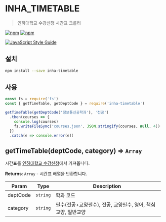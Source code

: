 # INHA_TIMETABLE

> 인하대학교 수강신청 시간표 크롤러

[![npm](https://img.shields.io/npm/v/inha-timetable.svg?style=for-the-badge)](https://www.npmjs.com/package/inha-timetable) [![npm](https://img.shields.io/npm/dt/inha-timetable.svg?style=for-the-badge)](https://www.npmjs.com/package/inha-timetable)

[![JavaScript Style Guide](https://cdn.rawgit.com/standard/standard/master/badge.svg)](https://github.com/standard/standard)

## 설치

```bash
npm install --save inha-timetable
```

## 사용

```js
const fs = require('fs')
const { getTimeTable, getDeptCode } = require('inha-timetable')

getTimeTable(getDeptCode('정보통신공학과'), '전공')
  .then(courses => {
    console.log(courses)
    fs.writeFileSync('courses.json', JSON.stringify(courses, null, 4))
  })
  .catch(e => console.error(e))
```

## getTimeTable(deptCode, category) ⇒ `Array`

시간표를 [인하대학교 수강신청](http://sugang.inha.ac.kr)에서 가져옵니다.

**Returns**: `Array` - 시간표 배열을 반환합니다.

| Param    | Type     | Description                                              |
| -------- | -------- | -------------------------------------------------------- |
| deptCode | `string` | 학과 코드                                                 |
| category | `string` | 필수(전공+교양필수), 전공, 교양필수, 영어, 핵심교양, 일반교양 |
